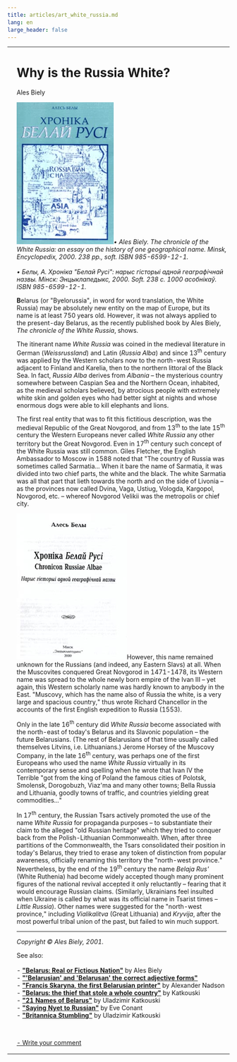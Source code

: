 ```yaml
---
title: articles/art_white_russia.md 
lang: en
large_header: false
---
```



<table>
<tbody>
<tr class="odd">
<td>
</td>
<td>
<h1 id="why-is-the-russia-white">Why is the Russia White?</h1>
<p>Ales Biely</p>
<p><img src="white_russia_01.jpg" width="220" height="322" alt="White Russia" /><em>• Ales Biely. The chronicle of the White Russia: an essay on the history of one geographical name. Minsk, Encyclopedix, 2000. 238 pp., soft. ISBN 985-6599-12-1.<br />
<br />
• Белы, А. Хроніка "Белай Русі": нарыс гісторыі адной геаграфічнай назвы. Мінск: Энцыклапедыкс, 2000. Soft. 238 с. 1000 асобнікаў. ISBN 985-6599-12-1.</em></p>
<p><strong>B</strong>elarus (or "Byelorussia", in word for word translation, the White Russia) may be absolutely new entity on the map of Europe, but its name is at least 750 years old. However, it was not always applied to the present-day Belarus, as the recently published book by Ales Biely, <em>The chronicle of the White Russia</em>, shows.</p>
<p>The itinerant name <em>White Russia</em> was coined in the medieval literature in German (<em>Weissrussland</em>) and Latin (<em>Russia Alba</em>) and since 13<sup>th</sup> century was applied by the Western scholars now to the north-west Russia adjacent to Finland and Karelia, then to the northern littoral of the Black Sea. In fact, <em>Russia Alba</em> derives from <em>Albania</em> – the mysterious country somewhere between Caspian Sea and the Northern Ocean, inhabited, as the medieval scholars believed, by atrocious people with extremely white skin and golden eyes who had better sight at nights and whose enormous dogs were able to kill elephants and lions.</p>
<p>The first real entity that was to fit this fictitious description, was the medieval Republic of the Great Novgorod, and from 13<sup>th</sup> to the late 15<sup>th</sup> century the Western Europeans never called <em>White Russia</em> any other territory but the Great Novgorod. Even in 17<sup>th</sup> century such concept of the White Russia was still common. Giles Fletcher, the English Ambassador to Moscow in 1588 noted that "The country of Russia was sometimes called Sarmatia... When it bare the name of Sarmatia, it was divided into two chief parts, the white and the black. The white Sarmatia was all that part that lieth towards the north and on the side of Livonia – as the provinces now called Dvina, Vaga, Ustiug, Vologda, Kargopol, Novgorod, etc. – whereof Novgorod Velikii was the metropolis or chief city.</p>
<p><img src="white_russia_02.jpg" width="250" height="331" alt="White Russia" />However, this name remained unknown for the Russians (and indeed, any Eastern Slavs) at all. When the Muscovites conquered Great Novgorod in 1471-1478, its Western name was spread to the whole newly born empire of the Ivan III – yet again, this Western scholarly name was hardly known to anybody in the East. "Muscovy, which has the name also of Russia the white, is a very large and spacious country," thus wrote Richard Chancellor in the accounts of the first English expedition to Russia (1553).</p>
<p>Only in the late 16<sup>th</sup> century did <em>White Russia</em> become associated with the north-east of today's Belarus and its Slavonic population – the future Belarusians. (The rest of Belarusians of that time usually called themselves Litvins, i.e. Lithuanians.) Jerome Horsey of the Muscovy Company, in the late 16<sup>th</sup> century, was perhaps one of the first Europeans who used the name <em>White Russia</em> virtually in its contemporary sense and spelling when he wrote that Ivan IV the Terrible "got from the king of Poland the famous cities of Polotsk, Smolensk, Dorogobuzh, Viaz'ma and many other towns; Bella Russia and Lithuania, goodly towns of traffic, and countries yielding great commodities..."</p>
<p>In 17<sup>th</sup> century, the Russian Tsars actively promoted the use of the name <em>White Russia</em> for propaganda purposes – to substantiate their claim to the alleged "old Russian heritage" which they tried to conquer back from the Polish-Lithuanian Commonwealth. When, after three partitions of the Commonwealth, the Tsars consolidated their position in today's Belarus, they tried to erase any token of distinction from popular awareness, officially renaming this territory the "north-west province." Nevertheless, by the end of the 19<sup>th</sup> century the name <em>Belaja Rus'</em> (White Ruthenia) had become widely accepted though many prominent figures of the national revival accepted it only reluctantly – fearing that it would encourage Russian claims. (Similarly, Ukrainians feel insulted when Ukraine is called by what was its official name in Tsarist times – <em>Little Russia</em>). Other names were suggested for the "north-west province," including <em>Vialikalitva</em> (Great Lithuania) and <em>Kryvija</em>, after the most powerful tribal union of the past, but failed to win much support.</p>
<hr />
<p><em>Copyright © Ales Biely, 2001.</em></p>
<p>See also:<br />
<br />
- <strong><a href="articles/art_belarus_nation.html">"Belarus: Real or Fictious Nation"</a></strong> by Ales Biely<br />
- <strong><a href="articles/art_belarusian_adjective.html">"'Belarusian' and 'Belarusan' the correct adjective forms"</a></strong><br />
- <strong><a href="articles/art_skaryna1.html">"Francis Skaryna, the first Belarusian printer"</a></strong> by Alexander Nadson<br />
- <strong><a href="articles/art_belarus_hogan.html">"Belarus: the thief that stole a whole country"</a></strong> by Katkouski<br />
- <strong><a href="articles/art_belarus_name.html">"21 Names of Belarus"</a></strong> by Uladzimir Katkouski<br />
- <strong><a href="articles/art_no_russian.html">"Saying Nyet to Russian"</a></strong> by Eve Conant<br />
- <strong><a href="articles/art_brit.html">"Britannica Stumbling"</a></strong> by Uladzimir Katkouski<br />
</p>
<br />
<p><span class="small"><a href="gb_add.html?ref=http%3A%2F%2Fwww%2Epravapis%2Eorg%2Fart%5Fwhite%5Frussia%2Easp">- Write your comment</a></span></p></td>
</tr>
</tbody>
</table>
